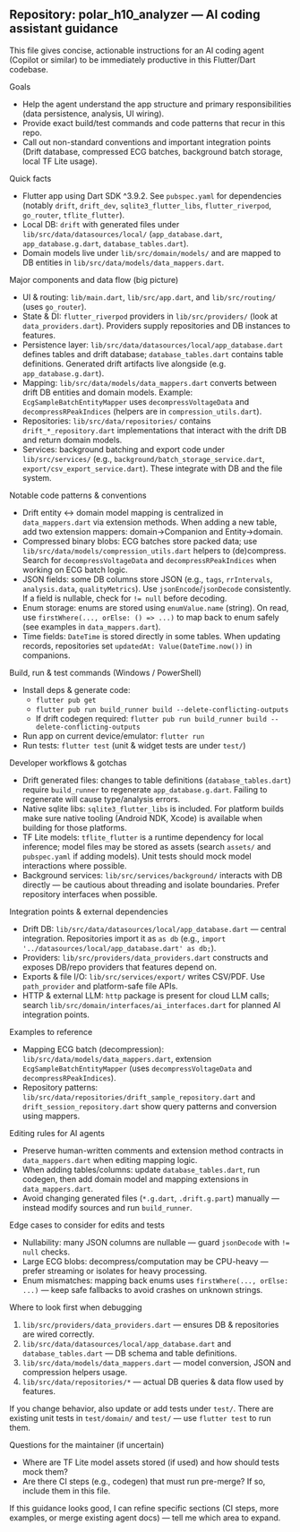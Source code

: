 ## Repository: polar_h10_analyzer — AI coding assistant guidance

This file gives concise, actionable instructions for an AI coding agent (Copilot or similar) to be immediately productive in this Flutter/Dart codebase.

Goals

- Help the agent understand the app structure and primary responsibilities (data persistence, analysis, UI wiring).
- Provide exact build/test commands and code patterns that recur in this repo.
- Call out non-standard conventions and important integration points (Drift database, compressed ECG batches, background batch storage, local TF Lite usage).

Quick facts

- Flutter app using Dart SDK ^3.9.2. See `pubspec.yaml` for dependencies (notably `drift`, `drift_dev`, `sqlite3_flutter_libs`, `flutter_riverpod`, `go_router`, `tflite_flutter`).
- Local DB: `drift` with generated files under `lib/src/data/datasources/local/` (`app_database.dart`, `app_database.g.dart`, `database_tables.dart`).
- Domain models live under `lib/src/domain/models/` and are mapped to DB entities in `lib/src/data/models/data_mappers.dart`.

Major components and data flow (big picture)

- UI & routing: `lib/main.dart`, `lib/src/app.dart`, and `lib/src/routing/` (uses `go_router`).
- State & DI: `flutter_riverpod` providers in `lib/src/providers/` (look at `data_providers.dart`). Providers supply repositories and DB instances to features.
- Persistence layer: `lib/src/data/datasources/local/app_database.dart` defines tables and drift database; `database_tables.dart` contains table definitions. Generated drift artifacts live alongside (e.g. `app_database.g.dart`).
- Mapping: `lib/src/data/models/data_mappers.dart` converts between drift DB entities and domain models. Example: `EcgSampleBatchEntityMapper` uses `decompressVoltageData` and `decompressRPeakIndices` (helpers are in `compression_utils.dart`).
- Repositories: `lib/src/data/repositories/` contains `drift_*_repository.dart` implementations that interact with the drift DB and return domain models.
- Services: background batching and export code under `lib/src/services/` (e.g., `background/batch_storage_service.dart`, `export/csv_export_service.dart`). These integrate with DB and the file system.

Notable code patterns & conventions

- Drift entity ↔ domain model mapping is centralized in `data_mappers.dart` via extension methods. When adding a new table, add two extension mappers: domain→Companion and Entity→domain.
- Compressed binary blobs: ECG batches store packed data; use `lib/src/data/models/compression_utils.dart` helpers to (de)compress. Search for `decompressVoltageData` and `decompressRPeakIndices` when working on ECG batch logic.
- JSON fields: some DB columns store JSON (e.g., `tags`, `rrIntervals`, `analysis.data`, `qualityMetrics`). Use `jsonEncode`/`jsonDecode` consistently. If a field is nullable, check for `!= null` before decoding.
- Enum storage: enums are stored using `enumValue.name` (string). On read, use `firstWhere(..., orElse: () => ...)` to map back to enum safely (see examples in `data_mappers.dart`).
- Time fields: `DateTime` is stored directly in some tables. When updating records, repositories set `updatedAt: Value(DateTime.now())` in companions.

Build, run & test commands (Windows / PowerShell)

- Install deps & generate code:
  - `flutter pub get`
  - `flutter pub run build_runner build --delete-conflicting-outputs`
  - If drift codegen required: `flutter pub run build_runner build --delete-conflicting-outputs`
- Run app on current device/emulator: `flutter run`
- Run tests: `flutter test` (unit & widget tests are under `test/`)

Developer workflows & gotchas

- Drift generated files: changes to table definitions (`database_tables.dart`) require `build_runner` to regenerate `app_database.g.dart`. Failing to regenerate will cause type/analysis errors.
- Native sqlite libs: `sqlite3_flutter_libs` is included. For platform builds make sure native tooling (Android NDK, Xcode) is available when building for those platforms.
- TF Lite models: `tflite_flutter` is a runtime dependency for local inference; model files may be stored as assets (search `assets/` and `pubspec.yaml` if adding models). Unit tests should mock model interactions where possible.
- Background services: `lib/src/services/background/` interacts with DB directly — be cautious about threading and isolate boundaries. Prefer repository interfaces when possible.

Integration points & external dependencies

- Drift DB: `lib/src/data/datasources/local/app_database.dart` — central integration. Repositories import it as `as db` (e.g., `import '../datasources/local/app_database.dart' as db;`).
- Providers: `lib/src/providers/data_providers.dart` constructs and exposes DB/repo providers that features depend on.
- Exports & file I/O: `lib/src/services/export/` writes CSV/PDF. Use `path_provider` and platform-safe file APIs.
- HTTP & external LLM: `http` package is present for cloud LLM calls; search `lib/src/domain/interfaces/ai_interfaces.dart` for planned AI integration points.

Examples to reference

- Mapping ECG batch (decompression): `lib/src/data/models/data_mappers.dart`, extension `EcgSampleBatchEntityMapper` (uses `decompressVoltageData` and `decompressRPeakIndices`).
- Repository patterns: `lib/src/data/repositories/drift_sample_repository.dart` and `drift_session_repository.dart` show query patterns and conversion using mappers.

Editing rules for AI agents

- Preserve human-written comments and extension method contracts in `data_mappers.dart` when editing mapping logic.
- When adding tables/columns: update `database_tables.dart`, run codegen, then add domain model and mapping extensions in `data_mappers.dart`.
- Avoid changing generated files (`*.g.dart`, `.drift.g.part`) manually — instead modify sources and run `build_runner`.

Edge cases to consider for edits and tests

- Nullability: many JSON columns are nullable — guard `jsonDecode` with `!= null` checks.
- Large ECG blobs: decompress/computation may be CPU-heavy — prefer streaming or isolates for heavy processing.
- Enum mismatches: mapping back enums uses `firstWhere(..., orElse: ...)` — keep safe fallbacks to avoid crashes on unknown strings.

Where to look first when debugging

1. `lib/src/providers/data_providers.dart` — ensures DB & repositories are wired correctly.
2. `lib/src/data/datasources/local/app_database.dart` and `database_tables.dart` — DB schema and table definitions.
3. `lib/src/data/models/data_mappers.dart` — model conversion, JSON and compression helpers usage.
4. `lib/src/data/repositories/*` — actual DB queries & data flow used by features.

If you change behavior, also update or add tests under `test/`. There are existing unit tests in `test/domain/` and `test/` — use `flutter test` to run them.

Questions for the maintainer (if uncertain)

- Where are TF Lite model assets stored (if used) and how should tests mock them?
- Are there CI steps (e.g., codegen) that must run pre-merge? If so, include them in this file.

If this guidance looks good, I can refine specific sections (CI steps, more examples, or merge existing agent docs) — tell me which area to expand.
